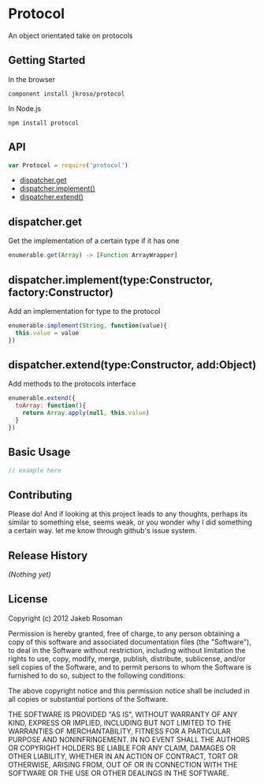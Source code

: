 # Protocol

An object orientated take on protocols

## Getting Started

In the browser

`component install jkroso/protocol`

In Node.js 

`npm install protocol`

## API

```javascript
var Protocol = require('protocol')
```
  - [dispatcher.get](#dispatcherget)
  - [dispatcher.implement()](#dispatcherimplementtypeconstructorfactoryconstructor)
  - [dispatcher.extend()](#dispatcherextendtypeconstructoraddobject)

## dispatcher.get

  Get the implementation of a certain type if it has one
  
```js
enumerable.get(Array) -> [Function ArrayWrapper]
```

## dispatcher.implement(type:Constructor, factory:Constructor)

  Add an implementation for type to the protocol
  
```js
enumerable.implement(String, function(value){
  this.value = value
})
```

## dispatcher.extend(type:Constructor, add:Object)

  Add methods to the protocols interface
  
```js
enumerable.extend({
  toArray: function(){
    return Array.apply(null, this.value)
  }
})
```

## Basic Usage

```javascript
// example here
```

## Contributing
Please do! And if looking at this project leads to any thoughts, perhaps its similar to something else, seems weak, or you wonder why I did something a certain way. let me know through github's issue system.

## Release History
_(Nothing yet)_

## License
Copyright (c) 2012 Jakeb Rosoman

Permission is hereby granted, free of charge, to any person
obtaining a copy of this software and associated documentation
files (the "Software"), to deal in the Software without
restriction, including without limitation the rights to use,
copy, modify, merge, publish, distribute, sublicense, and/or sell
copies of the Software, and to permit persons to whom the
Software is furnished to do so, subject to the following
conditions:

The above copyright notice and this permission notice shall be
included in all copies or substantial portions of the Software.

THE SOFTWARE IS PROVIDED "AS IS", WITHOUT WARRANTY OF ANY KIND,
EXPRESS OR IMPLIED, INCLUDING BUT NOT LIMITED TO THE WARRANTIES
OF MERCHANTABILITY, FITNESS FOR A PARTICULAR PURPOSE AND
NONINFRINGEMENT. IN NO EVENT SHALL THE AUTHORS OR COPYRIGHT
HOLDERS BE LIABLE FOR ANY CLAIM, DAMAGES OR OTHER LIABILITY,
WHETHER IN AN ACTION OF CONTRACT, TORT OR OTHERWISE, ARISING
FROM, OUT OF OR IN CONNECTION WITH THE SOFTWARE OR THE USE OR
OTHER DEALINGS IN THE SOFTWARE.
